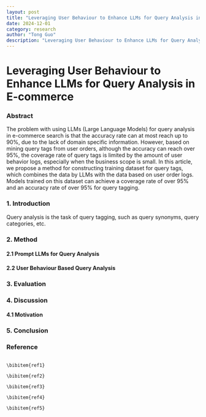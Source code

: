 ```yaml
---
layout: post
title: "Leveraging User Behaviour to Enhance LLMs for Query Analysis in E-commerce"
date: 2024-12-01
category: research
author: "Tong Guo"
description: "Leveraging User Behaviour to Enhance LLMs for Query Analysis in E-commerce"
---
```

# Leveraging User Behaviour to Enhance LLMs for Query Analysis in E-commerce

### Abstract

The problem with using LLMs (Large Language Models) for query analysis in e-commerce search is that the accuracy rate can at most reach up to 90%, due to the lack of domain specific information. However, based on mining query tags from user orders, although the accuracy can reach over 95%, the coverage rate of query tags is limited by the amount of user behavior logs, especially when the business scope is small. In this article, we propose a method for constructing training dataset for query tags, which combines the data by LLMs with the data based on user order logs. Models trained on this dataset can achieve a coverage rate of over 95% and an accuracy rate of over 95% for query tagging.

### 1. Introduction

Query analysis is the task of query tagging, such as query synonyms, query categories, etc.

### 2. Method

#### 2.1 Prompt LLMs for Query Analysis

#### 2.2 User Behaviour Based Query Analysis



### 3. Evaluation

### 4. Discussion

#### 4.1 Motivation


### 5. Conclusion


### Reference
```

\bibitem{ref1}

\bibitem{ref2}

\bibitem{ref3}

\bibitem{ref4}

\bibitem{ref5}

```
